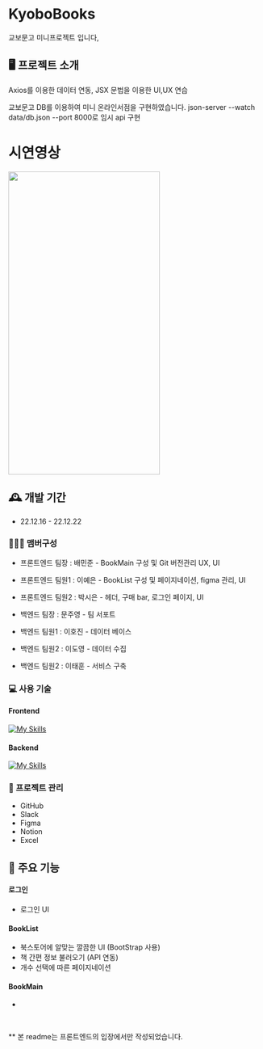 # KyoboBooks

교보문고 미니프로젝트 입니다,

## 🖥️ 프로젝트 소개

Axios를 이용한 데이터 연동, JSX 문법을 이용한 UI,UX 연습

교보문고 DB를 이용하여 미니 온라인서점을 구현하였습니다.
json-server --watch data/db.json --port 8000로 임시 api 구현

# 시연영상

<img src="https://user-images.githubusercontent.com/103413040/223362125-f9ffb27c-29b4-45b3-b91c-d050722efeec.mp4" width="300" height="600"/>

## 🕰️ 개발 기간

- 22.12.16 - 22.12.22

### 🧑‍🤝‍🧑 맴버구성

- 프론트엔드 팀장 : 배민준 - BookMain 구성 및 Git 버전관리 UX, UI
- 프론트엔드 팀원1 : 이예은 - BookList 구성 및 페이지네이션, figma 관리, UI
- 프론트엔드 팀원2 : 박시은 - 헤더, 구매 bar, 로그인 페이지, UI

- 백엔드 팀장 : 문주영 - 팀 서포트
- 백엔드 팀원1 : 이호진 - 데이터 베이스
- 백엔드 팀원2 : 이도영 - 데이터 수집
- 백엔드 팀원2 : 이태훈 - 서비스 구축

### 💻 사용 기술

#### Frontend

[![My Skills](https://skillicons.dev/icons?i=html,css,js,react,ts,redux,styledcomponents,vite,git,vscode)](https://skillicons.dev)

#### Backend

[![My Skills](https://skillicons.dev/icons?i=java,mysql)](https://skillicons.dev)

### 📅 프로젝트 관리

- GitHub
- Slack
- Figma
- Notion
- Excel

## 📌 주요 기능

#### 로그인

- 로그인 UI

#### BookList

- 북스토어에 알맞는 깔끔한 UI (BootStrap 사용)
- 책 간편 정보 불러오기 (API 연동)
- 개수 선택에 따른 페이지네이션

#### BookMain

-

<br/>

\*\* 본 readme는 프론트엔드의 입장에서만 작성되었습니다.
